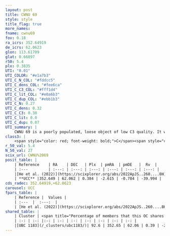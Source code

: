 ```yaml
---
layout: post
title: CWNU 69
style: style
title_flag: true
more_names: 
fname: cwnu69
fov: 0.18
ra_icrs: 352.64919
de_icrs: 62.0623
glon: 113.61709
glat: 0.66897
r50: 5.4
plx: 0.3835
UTI: "0.01"
UTI_COLOR: "#e1a7b3"
UTI_C_N_COL: "#fddcc5"
UTI_C_dens_COL: "#fee6ca"
UTI_C_C3_COL: "#fff1d4"
UTI_C_lit_COL: "#e0a6b3"
UTI_C_dup_COL: "#ebb1b3"
UTI_C_N: 0.27
UTI_C_dens: 0.32
UTI_C_C3: 0.38
UTI_C_lit: 0.0
UTI_C_dup: 0.07
UTI_summary: |
    CWNU 69 is a poorly populated, loose object of low C3 quality. It was recently reported in the literature.<br><br><span style="color: #99180f; font-weight: bold;">Warning: </span>This is very likely a duplicate object, which shares a large percentage of members with at least one previously reported entry.
class3: |
    <span style="color: red; font-weight: bold;">C</span><span style="color: #FFC300; font-weight: bold;">B</span>
r_50_val: 5.4
N_50_val: 27
scix_url: CWNU%2069
posit_table: |
    | Reference    | RA    | DEC   | Plx  | pmRA  | pmDE   |  Rv  |
    | :---         | :---: | :---: | :---: | :---: | :---: | :---: |
    |[He et al. (2022)](https://scixplorer.org/abs/2022ApJS..260....8H) | 352.673 | 62.074 | 0.38 | -2.6 | -0.8 | -51.4 |
    | **UCC** |352.649 | 62.062 | 0.384 | -2.615 | -0.784 | -39.994 | 
cds_radec: 352.64919,+62.0623
carousel: UCC
fpars_table: |
    | Reference |  Values |
    | :---  |  :---:  |
    | [He et al. (2022)](https://scixplorer.org/abs/2022ApJS..260....8H) | `AG=3.25, m-M=11.7, logAge=8.4, Z=0.004` |
shared_table: |
    | Cluster | <span title="Percentage of members that this OC shares with the ones listed">%</span>   | RA   | DEC   | Plx   | pmRA  | pmDE  | Rv | UTI |
    | :-: | :-: |:-: | :-: | :-: | :-: | :-: | :-: | :-: |
    |[UBC 1183](/_clusters/ubc1183/)| 92.6 | 352.65 | 62.06 | 0.39 | -2.62 | -0.79 | -36.92 |0.48 |
---
```

